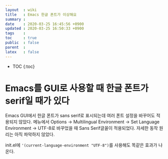 ```yaml
---
layout  : wiki
title   : Emacs 한글 폰트가 이상해요
summary : 
date    : 2020-03-25 16:45:56 +0900
updated : 2020-03-25 16:50:33 +0900
tags    : 
toc     : true
public  : false
parent  : 
latex   : false
---
```

* TOC
{:toc}

# Emacs를 GUI로 사용할 때 한글 폰트가 serif일 때가 있다

Emacs GUI에서 한글 폰트가 sans serif로 표시되는데 여러 폰트 설정을 바꾸어도 적용되지 않았다.
메뉴에서 Options -> Multilingual Environment -> Set Language Environment -> UTF-8로 바꾸었을 때 Sans Serif글꼴이 적용되었다.
자세한 동작 원리는 아직 파악하지 않았다.

init.el에 `'(current-language-environment "UTF-8")`를 사용해도 똑같은 효과가 나온다.
